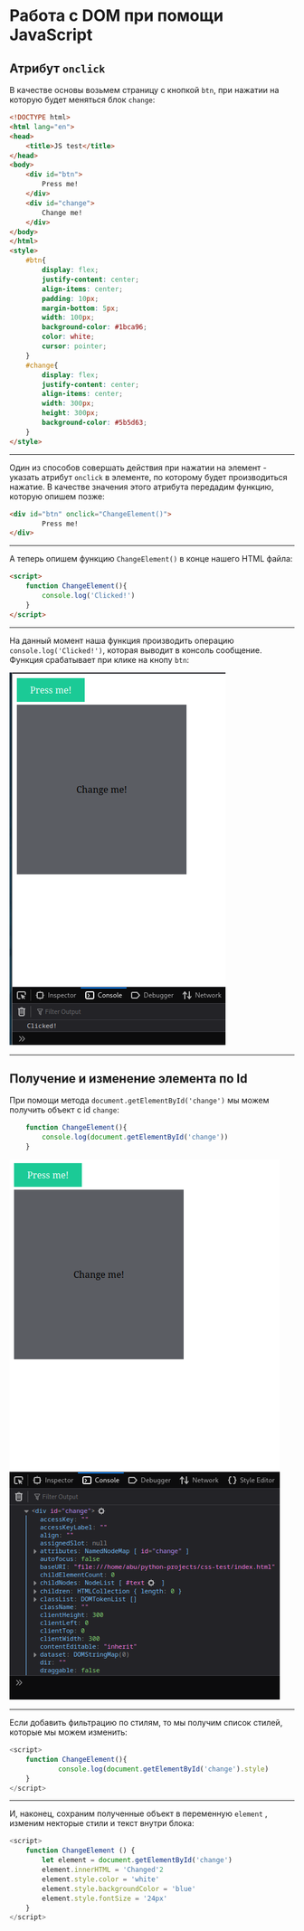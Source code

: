 # Работа с DOM при помощи JavaScript

## Атрибут ```onclick```

В качестве основы возьмем страницу с кнопкой ```btn```, при нажатии на которую будет меняться  блок ```change```:

```html
<!DOCTYPE html>
<html lang="en">
<head>
    <title>JS test</title>
</head>
<body>
    <div id="btn">
        Press me!
    </div>
    <div id="change">
        Change me!
    </div>
</body>
</html>
<style>
    #btn{
        display: flex;
        justify-content: center;
        align-items: center;
        padding: 10px;
        margin-bottom: 5px;
        width: 100px;
        background-color: #1bca96;
        color: white;
        cursor: pointer;
    }
    #change{
        display: flex;
        justify-content: center;
        align-items: center;
        width: 300px;
        height: 300px;
        background-color: #5b5d63;
    }
</style>
```

---

Один из способов совершать действия при нажатии на элемент - указать атрибут ```onclick``` в элементе, по которому будет производиться нажатие. В качестве значения этого атрибута передадим функцию, которую опишем позже:

```html
<div id="btn" onclick="ChangeElement()">
        Press me!
</div>
```

---

А теперь опишем функцию ```ChangeElement()``` в конце нашего HTML файла:

```html
<script>
    function ChangeElement(){
        console.log('Clicked!')
    }
</script>
```

---

На данный момент наша функция производить операцию ```console.log('Clicked!')```, которая выводит в консоль сообщение. Функция срабатывает при клике на кнопу ```btn```:

![console log js](/assets/js/consolelog.png)

---

## Получение и изменение элемента по Id

При помощи метода ```document.getElementById('change')``` мы можем получить объект с id ```change```:

```js
    function ChangeElement(){
        console.log(document.getElementById('change'))
    }
```

![element log js](/assets/js/elementlog.png)

---

Eсли добавить фильтрацию по стилям, то мы получим список стилей, которые мы можем изменить:

```js
<script>
    function ChangeElement(){
            console.log(document.getElementById('change').style)
    }
</script>
```

---

И, наконец, сохраним полученные объект в переменную ```element``` , изменим некторые стили и текст внутри блока:

```js
<script>
    function ChangeElement () {
        let element = document.getElementById('change')
        element.innerHTML = 'Changed'2
        element.style.color = 'white'
        element.style.backgroundColor = 'blue'
        element.style.fontSize = '24px'
    }
</script>
```